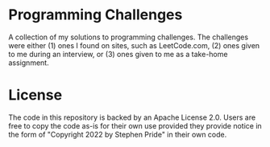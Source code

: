 # Programming Challenges
A collection of my solutions to programming challenges.  The challenges were either (1) ones I found on sites, such as LeetCode.com, (2) ones given to me during an interview, or (3) ones given to me as a take-home assignment.

# License
The code in this repository is backed by an Apache License 2.0.  Users are free to copy the code as-is for their own use provided they provide notice in the form of "Copyright 2022 by Stephen Pride" in their own code.
